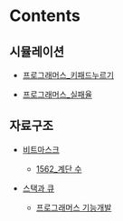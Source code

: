 # Contents

## 시뮬레이션
- [프로그래머스_키패드누르기](https://yunsikus.github.io/algorithm/2021/06/16/%ED%82%A4%ED%8C%A8%EB%93%9C%EB%88%84%EB%A5%B4%EA%B8%B0/)

- [프로그래머스_실패율](https://yunsikus.github.io/algorithm/2021/06/25/%EC%8B%A4%ED%8C%A8%EC%9C%A8/
  )
## 자료구조
- [비트마스크](https://yunsikus.github.io/algorithm/2021/06/19/%EB%B9%84%ED%8A%B8%EB%A7%88%EC%8A%A4%ED%81%AC/)
  - [1562_계단 수](https://yunsikus.github.io/algorithm/2021/06/20/1562_%EA%B3%84%EB%8B%A8%EC%88%98/)

- [스택과 큐](https://yunsikus.github.io/algorithm/2021/06/26/%EC%8A%A4%ED%83%9D%EA%B3%BC_%ED%81%90/)
  - [프로그래머스 기능개발](https://yunsikus.github.io/algorithm/2021/06/26/%EA%B8%B0%EB%8A%A5%EA%B0%9C%EB%B0%9C/)
